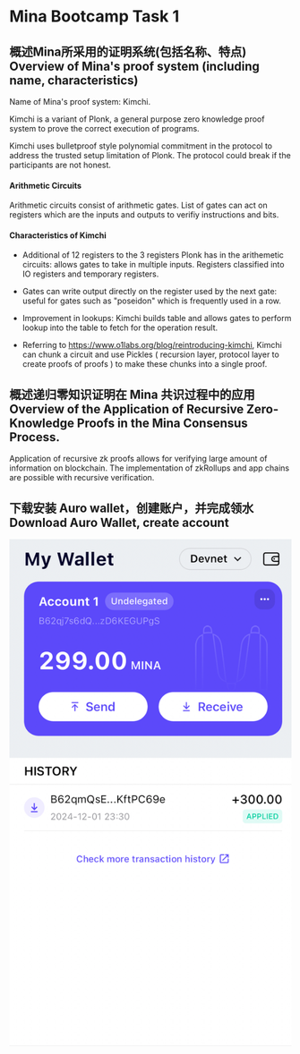# Mina Bootcamp Task 1

## 概述Mina所采用的证明系统(包括名称、特点) Overview of Mina's proof system (including name, characteristics)

Name of Mina's proof system: Kimchi.

Kimchi is a variant of Plonk, a general purpose zero knowledge proof system to prove the correct execution of programs.  

Kimchi uses bulletproof style polynomial commitment in the protocol to address the trusted setup limitation of Plonk. The protocol could break if the participants are not honest. 

#### Arithmetic Circuits
Arithmetic circuits consist of arithmetic gates. List of gates can act on registers which are the inputs and outputs to verifiy instructions and bits. 

#### Characteristics of Kimchi

- Additional of 12 registers to the 3 registers Plonk has in the arithemetic circuits: allows gates to take in multiple inputs. Registers classified into IO registers and temporary registers. 

- Gates can write output directly on the register used by the next gate: useful for gates such as "poseidon" which is frequently used in a row. 

- Improvement in lookups: Kimchi builds table and allows gates to perform lookup into the table to fetch for the operation result. 

- Referring to https://www.o1labs.org/blog/reintroducing-kimchi, Kimchi can chunk a circuit and use Pickles ( recursion layer, protocol layer to create proofs of proofs ) to make these chunks into a single proof. 

## 概述递归零知识证明在 Mina 共识过程中的应用 Overview of the Application of Recursive Zero-Knowledge Proofs in the Mina Consensus Process.

Application of recursive zk proofs allows for verifying large amount of information on blockchain. The implementation of zkRollups and app chains are possible with recursive verification.


## 下载安装 Auro wallet，创建账户，并完成领水 Download Auro Wallet, create account
![wallet_ss](./wallet_ss.jpeg)
